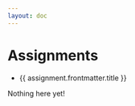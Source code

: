 ```yaml
---
layout: doc
---
```


<script setup>
  import {data, assignments} from './assignments/assignment.data';
  import { withBase } from 'vitepress';
</script>

# Assignments

<ul v-if="blogs.length > 0">
  <li v-for="assignment of assignments">
    <a :href="withBase(assignment.url)">{{ assignment.frontmatter.title }}</a>
  </li>
</ul>
<p v-else>
  Nothing here yet!
</p>
